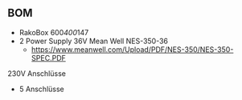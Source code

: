 ## BOM

- RakoBox 600*400*147
- 2 Power Supply 36V Mean Well NES-350-36
  - https://www.meanwell.com/Upload/PDF/NES-350/NES-350-SPEC.PDF




230V Anschlüsse

- 5 Anschlüsse


